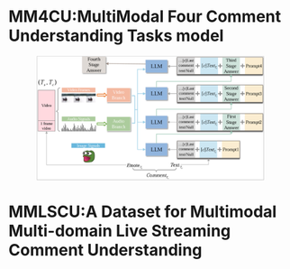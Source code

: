 # MM4CU:MultiModal Four Comment Understanding Tasks model
<p align="center" width="100%">
<a target="_blank"><img src="figs/model.PNG" alt="MM4CD" style="width: 80%; min-width: 200px; display: block; margin: auto;"></a>
</p>



# MMLSCU:A Dataset for Multimodal Multi-domain Live Streaming Comment Understanding
<!-- **MMLSCU:A Dataset for Multimodal Multi-domain Live Streaming Comment Understanding** -->





